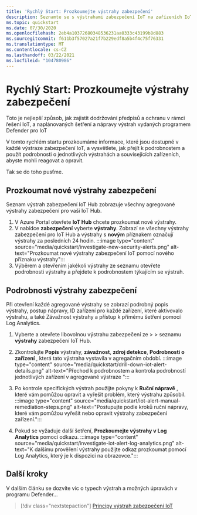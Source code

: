 ```yaml
---
title: 'Rychlý Start: Prozkoumejte výstrahy zabezpečení'
description: Seznamte se s výstrahami zabezpečení IoT na zařízeních IoT a prozkoumejte je v programu Defender.
ms.topic: quickstart
ms.date: 07/30/2020
ms.openlocfilehash: 2eb4a10372680348536231aa0333c43199b8d883
ms.sourcegitcommit: f611b3f57027a21f7b229edf8a5b4f4c75f76331
ms.translationtype: MT
ms.contentlocale: cs-CZ
ms.lasthandoff: 03/22/2021
ms.locfileid: "104780986"
---
```

# <a name="quickstart-investigate-security-alerts"></a>Rychlý Start: Prozkoumejte výstrahy zabezpečení

Toto je nejlepší způsob, jak zajistit dodržování předpisů a ochranu v rámci řešení IoT, a naplánovaných šetření a nápravy výstrah vydaných programem Defender pro IoT

V tomto rychlém startu prozkoumáme informace, které jsou dostupné v každé výstraze zabezpečení IoT, a vysvětlete, jak přejít k podrobnostem a použít podrobnosti o jednotlivých výstrahách a souvisejících zařízeních, abyste mohli reagovat a opravit. 

Tak se do toho pusťme. 


## <a name="investigate-new-security-alerts"></a>Prozkoumat nové výstrahy zabezpečení

Seznam výstrah zabezpečení IoT Hub zobrazuje všechny agregované výstrahy zabezpečení pro vaši IoT Hub. 

1. V Azure Portal otevřete **IoT Hub** chcete prozkoumat nové výstrahy.
1. V nabídce **zabezpečení** vyberte **výstrahy**. Zobrazí se všechny výstrahy zabezpečení pro IoT Hub a výstrahy s **novým** příznakem označují výstrahy za posledních 24 hodin.
:::image type="content" source="media/quickstart/investigate-new-security-alerts.png" alt-text="Prozkoumat nové výstrahy zabezpečení IoT pomocí nového příznaku výstrahy":::
1. Výběrem a otevřením jakékoli výstrahy ze seznamu otevřete podrobnosti výstrahy a přejdete k podrobnostem týkajícím se výstrah. 

## <a name="security-alert-details"></a>Podrobnosti výstrahy zabezpečení

Při otevření každé agregované výstrahy se zobrazí podrobný popis výstrahy, postup nápravy, ID zařízení pro každé zařízení, které aktivovalo výstrahu, a také Závažnost výstrahy a přístup k přímému šetření pomocí Log Analytics. 

1. Vyberte a otevřete libovolnou výstrahu zabezpečení ze   >    >  seznamu **výstrahy** zabezpečení IoT Hub. 
1. Zkontrolujte **Popis** výstrahy, **závažnost**, **zdroj detekce**, **Podrobnosti o zařízení** , která tato výstraha vystavila v agregačním období.
:::image type="content" source="media/quickstart/drill-down-iot-alert-details.png" alt-text="Přechod k podrobnostem a kontrola podrobností jednotlivých zařízení v agregované výstraze "::: 
1. Po kontrole specifických výstrah použijte pokyny k **Ruční nápravě** , které vám pomůžou opravit a vyřešit problém, který výstrahu způsobil. 
:::image type="content" source="media/quickstart/iot-alert-manual-remediation-steps.png" alt-text="Postupujte podle kroků ruční nápravy, které vám pomůžou vyřešit nebo opravit výstrahy zabezpečení zařízení.":::

1. Pokud se vyžaduje další šetření, **Prozkoumejte výstrahy v Log Analytics** pomocí odkazu. 
:::image type="content" source="media/quickstart/investigate-iot-alert-log-analytics.png" alt-text="K dalšímu prověření výstrahy použijte odkaz prozkoumat pomocí Log Analytics, který je k dispozici na obrazovce.":::

## <a name="next-steps"></a>Další kroky

V dalším článku se dozvíte víc o typech výstrah a možných úpravách v programu Defender...

> [!div class="nextstepaction"]
> [Principy výstrah zabezpečení IoT](concept-security-alerts.md)
